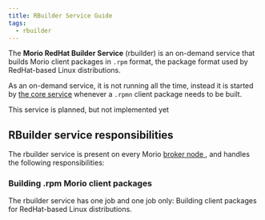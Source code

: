 ```yaml
---
title: RBuilder Service Guide
tags:
  - rbuilder
---
```


The **Morio RedHat Builder Service** (rbuilder) is an on-demand service that builds
Morio client packages in `.rpm` format, the package format used by 
RedHat-based Linux distributions.

As an on-demand service, it is not running all the time, instead it is started
by [the core service](/docs/guides/services/core) whenever a `.rpmn` client
package needs to be built.

<Fixme>This service is planned, but not implemented yet</Fixme>

## RBuilder service responsibilities

The rbuilder service is present on every Morio [broker node
](/docs/reference/terminology/broker-node/), and handles the following
responsibilities:

### Building .rpm Morio client packages

The rbuilder service has one job and one job only: Building client packages
for RedHat-based Linux distributions.

